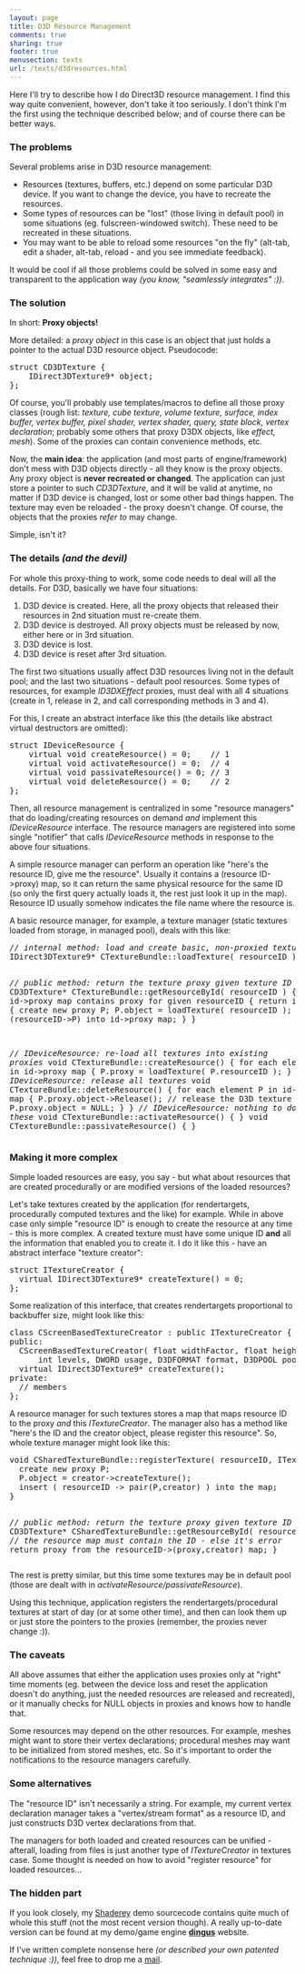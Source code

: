 ```yaml
---
layout: page
title: D3D Resource Management
comments: true
sharing: true
footer: true
menusection: texts
url: /texts/d3dresources.html
---
```


<p>
Here I'll try to describe how I do Direct3D resource management. I find this way quite convenient, however, don't take it too seriously. I don't think I'm the first
using the technique described below; and of course there can be better ways.
</p>


<H3>The problems</H3>
<p>
Several problems arise in D3D resource management:
<ul>
	<li>Resources (textures, buffers, etc.) depend on some particular D3D device. If you want to change the device, you have to recreate the resources.</li>
	<li>Some types of resources can be "lost" (those living in default pool) in some situations (eg. fulscreen-windowed switch). These need to be recreated in these
		situations.</li>
	<li>You may want to be able to reload some resources "on the fly" (alt-tab, edit a shader, alt-tab, reload - and you see immediate feedback).</li>
</ul>
It would be cool if all those problems could be solved in some easy and transparent to the application way <em>(you know, "seamlessly integrates" :))</em>.
</p>


<H3>The solution</H3>

<p>In short: <strong>Proxy objects!</strong></p>

<p>More detailed: a <em>proxy object</em> in this case is an object that just holds a pointer to the actual D3D resource object. Pseudocode:
<pre>
struct CD3DTexture {
    IDirect3DTexture9* object;
};
</pre>
Of course, you'll probably use templates/macros to define all those proxy classes (rough list: <em>texture, cube texture, volume texture, surface, index buffer,
vertex buffer, pixel shader, vertex shader, query, state block, vertex declaration</em>; probably some others that proxy D3DX objects, like <em>effect, mesh</em>).
Some of the proxies can contain convenience methods, etc.
</p>
<p>
Now, the <strong>main idea</strong>: the application (and most parts of engine/framework) don't mess with D3D objects directly - all they know is the proxy objects.
Any proxy object is <strong>never recreated or changed</strong>. The application can just store a pointer to such <em>CD3DTexture</em>, and it will be valid at anytime, no matter
if D3D device is changed, lost or some other bad things happen. The texture may even be reloaded - the proxy doesn't change.
Of course, the objects that the proxies <em>refer to</em> may change.
</p>
<p>
Simple, isn't it?
</p>


<h3>The details <em>(and the devil)</em></h3>

<p>
For whole this proxy-thing to work, some code needs to deal will all the details. For D3D, basically we have four situations:
<ol>
	<li>D3D device is created. Here, all the proxy objects that released their resources in 2nd situation must re-create them.</li>
	<li>D3D device is destroyed. All proxy objects must be released by now, either here or in 3rd situation.</li>
	<li>D3D device is lost.</li>
	<li>D3D device is reset after 3rd situation.</li>
</ol>
The first two situations usually affect D3D resources living not in the default pool; and the last two situations - default pool resources. Some types
of resources, for example <em>ID3DXEffect</em> proxies, must deal with all 4 situations (create in 1, release in 2, and call corresponding methods in 3 and 4).
</p>

<p>
For this, I create an abstract interface like this (the details like abstract virtual destructors are omitted):
<pre>
struct IDeviceResource {
    virtual void createResource() = 0;    // 1
    virtual void activateResource() = 0;  // 4
    virtual void passivateResource() = 0; // 3
    virtual void deleteResource() = 0;    // 2
};
</pre>
</p>

<p>
Then, all resource management is centralized in some "resource managers" that do loading/creating resources on demand <em>and</em> implement this
<em>IDeviceResource</em> interface. The resource managers are registered into some single "notifier" that calls <em>IDeviceResource</em> methods in response
to the above four situations.
</p>

<p>
A simple resource manager can perform an operation like "here's the resource ID, give me the resource". Usually
it contains a (resource ID->proxy) map, so it can return the same physical resource for the same ID (so only the first query actually loads it, the rest
just look it up in the map). Resource ID usually somehow indicates the file name where the resource is.
</p>

<p>
A basic resource manager, for example, a texture manager (static textures loaded from storage, in managed pool),
deals with this like:
<pre>
<em>// internal method: load and create basic, non-proxied texture</em>
IDirect3DTexture9* CTextureBundle::loadTexture( resourceID ) { /* ... */ }

<em>// public method: return the texture proxy given texture ID</em>
CD3DTexture* CTextureBundle::getResourceById( resourceID ) {
  if id->proxy map contains proxy for given resourceID {
    return it;
  } else {
    create new proxy P;
    P.object = loadTexture( resourceID );
    insert (resourceID->P) into id->proxy map;
  }
}

<em>// IDeviceResource: re-load all textures into existing proxies</em>
void CTextureBundle::createResource() {
  for each element P in id->proxy map {
    P.proxy = loadTexture( P.resourceID );
  }
}
<em>// IDeviceResource: release all textures</em>
void CTextureBundle::deleteResource() {
  for each element P in id->proxy map {
    P.proxy.object->Release(); // release the D3D texture
    P.proxy.object = NULL;
  }
}
<em>// IDeviceResource: nothing to do in these</em>
void CTextureBundle::activateResource() { }
void CTextureBundle::passivateResource() { }
</pre>
</p>


<h3>Making it more complex</h3>
<p>
Simple loaded resources are easy, you say - but what about resources that are created procedurally or are modified versions of the loaded resources?
</p>

<p>
Let's take textures created by the application (for rendertargets, procedurally computed textures and the like) for example.
While in above case only simple "resource ID" is enough to create the resource at any time - this is more complex. A created texture must have some unique ID
<strong>and</strong> all the information that enabled you to create it. I do it like this - have an abstract interface "texture creator":
<pre>
struct ITextureCreator {
  virtual IDirect3DTexture9* createTexture() = 0;
};
</pre>
Some realization of this interface, that creates rendertargets proportional to backbuffer size, might look like this:
<pre>
class CScreenBasedTextureCreator : public ITextureCreator {
public:
  CScreenBasedTextureCreator( float widthFactor, float heightFactor,
      int levels, DWORD usage, D3DFORMAT format, D3DPOOL pool );
  virtual IDirect3DTexture9* createTexture();
private:
  // members
};
</pre>
</p>

<p>
A resource manager for such textures stores a map that maps resource ID to the proxy <em>and</em> this <em>ITextureCreator</em>. The manager also
has a method like "here's the ID and the creator object, please register this resource". So, whole texture manager might look like this:
<pre>
void CSharedTextureBundle::registerTexture( resourceID, ITextureCreator* creator ) {
  create new proxy P;
  P.object = creator->createTexture();
  insert ( resourceID -> pair(P,creator) ) into the map;
}

<em>// public method: return the texture proxy given texture ID</em>
CD3DTexture* CSharedTextureBundle::getResourceById( resourceID ) {
  <em>// the resource map must contain the ID - else it's error</em>
  return proxy from the resourceID->(proxy,creator) map;
}
</pre>
The rest is pretty similar, but this time some textures may be in default pool (those are dealt with in <em>activateResource/passivateResource</em>).
</p>

<p>
Using this technique, application registers the rendertargets/procedural textures at start of day (or at some other time), and then can look them up or just
store the pointers to the proxies (remember, the proxies never change :)).
</p>


<h3>The caveats</h3>
<p>
All above assumes that either the application uses proxies only at "right" time moments (eg. between the device loss and reset the application doesn't do anything,
just the needed resources are released and recreated), or it manually checks for NULL objects in proxies and knows how to handle that.
</p>
<p>
Some resources may depend on the other resources. For example, meshes might want to store their vertex declarations; procedural meshes may want to be initialized
from stored meshes, etc. So it's important to order the notifications to the resource managers carefully.
</p>


<h3>Some alternatives</h3>
<p>
The "resource ID" isn't necessarily a string. For example, my current vertex declaration manager takes a "vertex/stream format" as a resource ID, and just
constructs D3D vertex declarations from that.
</p>
<p>
The managers for both loaded and created resources can be unified - afterall, loading from files is just another type of <em>ITextureCreator</em> in
textures case. Some thought is needed on how to avoid "register resource" for loaded resources...
</p>


<h3>The hidden part</h3>
<p>
If you look closely, my <a href="../projShaderey.html">Shaderey</a> demo sourcecode contains quite much of whole this stuff (not the most
recent version though). A really up-to-date version can be found at my demo/game engine <a href="http://dingus.berlios.de"><strong>dingus</strong></a> website.
</p>

<p>
If I've written complete nonsense here <em>(or described your own patented technique :))</em>, feel free to drop me a
<a href="mailto:nearaz_at_gmail_dot_com">mail</a>.
</p>
